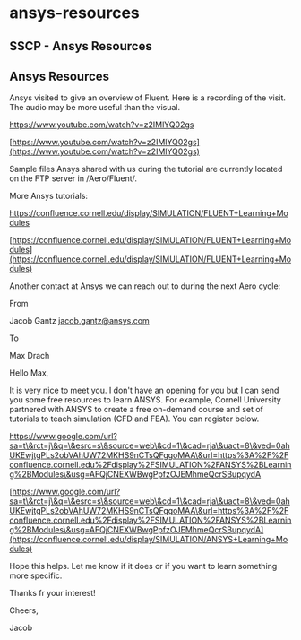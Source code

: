 # ansys-resources

## SSCP - Ansys Resources

## Ansys Resources

Ansys visited to give an overview of Fluent.  Here is a recording of the visit.  The audio may be more useful than the visual.

https://www.youtube.com/watch?v=z2IMlYQ02gs

[https://www.youtube.com/watch?v=z2IMlYQ02gs](https://www.youtube.com/watch?v=z2IMlYQ02gs)

Sample files Ansys shared with us during the tutorial are currently located on the FTP server in /Aero/Fluent/.

More Ansys tutorials:

https://confluence.cornell.edu/display/SIMULATION/FLUENT+Learning+Modules

[https://confluence.cornell.edu/display/SIMULATION/FLUENT+Learning+Modules](https://confluence.cornell.edu/display/SIMULATION/FLUENT+Learning+Modules)

Another contact at Ansys we can reach out to during the next Aero cycle:

From

Jacob Gantz [jacob.gantz@ansys.com](mailto:jacob.gantz@ansys.com)

To

Max Drach

Hello Max,

It is very nice to meet you. I don't have an opening for you but I can send you some free resources to learn ANSYS. For example, Cornell University partnered with ANSYS to create a free on-demand course and set of tutorials to teach simulation (CFD and FEA). You can register below.&#x20;

https://www.google.com/url?sa=t\&rct=j\&q=\&esrc=s\&source=web\&cd=1\&cad=rja\&uact=8\&ved=0ahUKEwjtgPLs2obVAhUW72MKHS9nCTsQFggoMAA\&url=https%3A%2F%2Fconfluence.cornell.edu%2Fdisplay%2FSIMULATION%2FANSYS%2BLearning%2BModules\&usg=AFQjCNEXWBwgPpfzOJEMhmeQcrSBupqydA

[https://www.google.com/url?sa=t\&rct=j\&q=\&esrc=s\&source=web\&cd=1\&cad=rja\&uact=8\&ved=0ahUKEwjtgPLs2obVAhUW72MKHS9nCTsQFggoMAA\&url=https%3A%2F%2Fconfluence.cornell.edu%2Fdisplay%2FSIMULATION%2FANSYS%2BLearning%2BModules\&usg=AFQjCNEXWBwgPpfzOJEMhmeQcrSBupqydA](https://confluence.cornell.edu/display/SIMULATION/ANSYS+Learning+Modules)

Hope this helps. Let me know if it does or if you want to learn something more specific.

Thanks fr your interest!

Cheers,

Jacob
